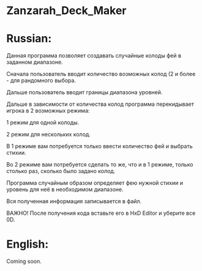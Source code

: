 # Zanzarah_Deck_Maker


# Russian:

Данная программа позволяет создавать случайные колоды фей в заданном диапазоне.

Сначала пользователь вводит количество возможных колод (2 и более - для рандомного выбора.

Дальше пользователь вводит границы диапазона уровней.

Дальше в зависимости от количества колод программа перекидывает игрока в 2 возможных режима:

1 режим для одной колоды.

2 режим для нескольких колод.

В 1 режиме вам потребуется только ввести количество фей и выбрать стихии.

Во 2 режиме вам потребуется сделать то же, что и в 1 режиме, только столько раз, сколько было задано колод.

Программа случайным образом определяет фею нужной стихии и уровень для неё в необходимом диапазоне.

Вся полученная информация записывается в файл.

ВАЖНО! После получения кода вставьте его в HxD Editor и уберите все 0D.


# English:

Coming soon.
